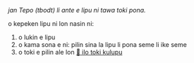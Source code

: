 <div class="lojbo simple_blockquotes"></div>
<div class="print:hidden">

*jan Tepo (tbodt) li ante e lipu ni tawa toki pona.*

o kepeken lipu ni lon nasin ni:

1. o lukin e lipu
2. o kama sona e ni: pilin sina la lipu li pona seme li ike seme
3. o toki e pilin ale lon [💬 ilo toki kulupu](https://lojban.pw/tok/articles/live_chat/)
</div>
